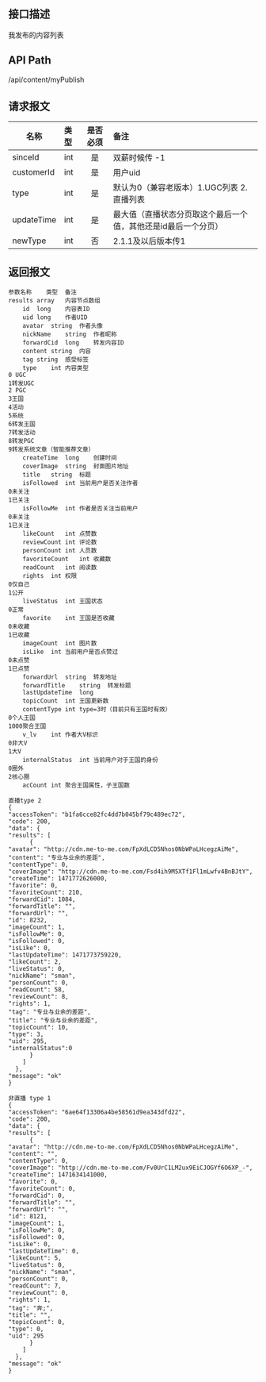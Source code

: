 ## 接口描述
我发布的内容列表
## API Path
/api/content/myPublish
## 请求报文
|名称         |类型           |是否必须   |备注                                 |
|-------------|:--------------|:---------:|:------------------------------------|
|sinceId    |int    |是    |双薪时候传 -1    |
|customerId    |int    |是    |用户uid    |
|type    |int    |是    |默认为0（兼容老版本）1.UGC列表 2.直播列表    |
|updateTime    |int    |是    |最大值（直播状态分页取这个最后一个值，其他还是id最后一个分页）    |
|newType    |int    |否    |2.1.1及以后版本传1    |
## 返回报文
    参数名称	类型	备注
    results	array	内容节点数组
    	id	long	内容表ID
    	uid	long	作者UID
    	avatar	string	作者头像
    	nickName	string	作者昵称
    	forwardCid	long	转发内容ID
    	content	string	内容
    	tag	string	感受标签
    	type	int	内容类型
    0 UGC
    1转发UGC
    2 PGC
    3王国
    4活动
    5系统
    6转发王国
    7转发活动
    8转发PGC
    9转发系统文章（智能推荐文章）
    	createTime	long	创建时间
    	coverImage	string	封面图片地址
    	title	string	标题
    	isFollowed	int	当前用户是否关注作者
    0未关注
    1已关注
    	isFollowMe	int	作者是否关注当前用户
    0未关注
    1已关注
    	likeCount	int	点赞数
    	reviewCount	int	评论数
    	personCount	int	人员数
    	favoriteCount	int	收藏数
    	readCount	int	阅读数
    	rights	int	权限
    0仅自己
    1公开
    	liveStatus	int	王国状态
    0正常
    	favorite	int	王国是否收藏
    0未收藏
    1已收藏
    	imageCount	int	图片数
    	isLike	int	当前用户是否点赞过
    0未点赞
    1已点赞
    	forwardUrl	string	转发地址
    	forwardTitle	string	转发标题
    	lastUpdateTime	long
    	topicCount	int	王国更新数
    	contentType	int	type=3时（目前只有王国时有效）
    0个人王国
    1000聚合王国
    	v_lv	int	作者大V标识
    0非大V
    1大V
    	internalStatus	int	当前用户对于王国的身份
    0圈外
    2核心圈
    	acCount	int	聚合王国属性，子王国数
    
    直播type 2
    {
    "accessToken": "b1fa6cce82fc4dd7b045bf79c489ec72",
    "code": 200,
    "data": {
    "results": [
          {
    "avatar": "http://cdn.me-to-me.com/FpXdLCD5Nhos0NbWPaLHcegzAiMe",
    "content": "专业与业余的差距",
    "contentType": 0,
    "coverImage": "http://cdn.me-to-me.com/Fsd4ih9M5XTf1Fl1mLwfv4BnBJtY",
    "createTime": 1471772626000,
    "favorite": 0,
    "favoriteCount": 210,
    "forwardCid": 1084,
    "forwardTitle": "",
    "forwardUrl": "",
    "id": 8232,
    "imageCount": 1,
    "isFollowMe": 0,
    "isFollowed": 0,
    "isLike": 0,
    "lastUpdateTime": 1471773759220,
    "likeCount": 2,
    "liveStatus": 0,
    "nickName": "sman",
    "personCount": 0,
    "readCount": 58,
    "reviewCount": 8,
    "rights": 1,
    "tag": "专业与业余的差距",
    "title": "专业与业余的差距",
    "topicCount": 10,
    "type": 3,
    "uid": 295,
    "internalStatus":0
          }
        ]
      },
    "message": "ok"
    }
    
    非直播 type 1
    {
    "accessToken": "6ae64f13306a4be58561d9ea343dfd22",
    "code": 200,
    "data": {
    "results": [
          {
    "avatar": "http://cdn.me-to-me.com/FpXdLCD5Nhos0NbWPaLHcegzAiMe",
    "content": "",
    "contentType": 0,
    "coverImage": "http://cdn.me-to-me.com/Fv0UrC1LM2ux9EiCJOGYf6O6XP_-",
    "createTime": 1471634141000,
    "favorite": 0,
    "favoriteCount": 0,
    "forwardCid": 0,
    "forwardTitle": "",
    "forwardUrl": "",
    "id": 8121,
    "imageCount": 1,
    "isFollowMe": 0,
    "isFollowed": 0,
    "isLike": 0,
    "lastUpdateTime": 0,
    "likeCount": 5,
    "liveStatus": 0,
    "nickName": "sman",
    "personCount": 0,
    "readCount": 7,
    "reviewCount": 0,
    "rights": 1,
    "tag": "奔;",
    "title": "",
    "topicCount": 0,
    "type": 0,
    "uid": 295
          }
        ]
      },
    "message": "ok"
    }
    

